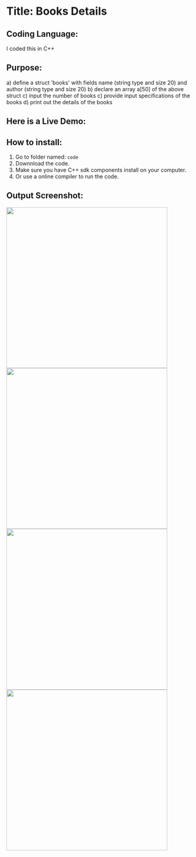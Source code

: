 # Title: Books Details

## Coding Language: 
I coded this in C++

## Purpose: 
a) define a struct 'books' with fields name (string type and size 20) and author (string type and size 20)
b) declare an array a[50] of the above struct
c) input the number of books 
c) provide input specifications of the books 
d) print out the details of the books

## Here is a Live Demo:

## How to install:
1. Go to folder named: `code`
2. Downnload the code.
3. Make sure you have C++ sdk components install on your computer.
4. Or use a online compiler to run the code.

## Output Screenshot:
<img src="" width="420">
<img src="" width="420">
<img src="" width="420">
<img src="" width="420">
